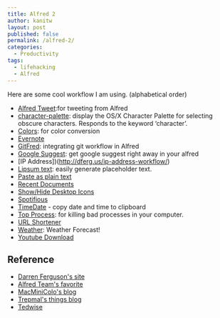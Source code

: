 ```yaml
---
title: Alfred 2
author: kanitw
layout: post
published: false
permalink: /alfred-2/
categories:
  - Productivity
tags:
  - lifehacking
  - Alfred
---
```


Here are some cool workflow I am using.  (alphabetical order)
- [Alfred Tweet](http://dferg.us/alfredtweet-2/):for tweeting from Alfred
- [character-palette](http://tedwise.com/2013/03/04/alfred-2-workflows/): display the OS/X Character Palette for selecting obscure characters. Responds to the keyword ‘character’.
- [Colors](http://www.alfredforum.com/topic/805-colors%E2%80%94a-css-color-conversion-workflow/): for color conversion
- [Evernote](http://www.alfredforum.com/topic/840-evernote-60-search-create-append-text-and-more-all-within-alfred/)
- [GitFred](http://www.dirtdon.com/?p=1509): integrating git workflow in Alfred
- [Google Suggest](http://dferg.us/google-suggest/): get google suggest right away in your alfred 
- [IP Address])(http://dferg.us/ip-address-workflow/)
- [Lipsum text](http://dferg.us/lipsum-text-workflow-for-alfred-2/):
easily generate placeholder text.
- [Paste as plain text](http://blog.alfredapp.com/2013/01/12/v2-beta-a-few-workflows-to-get-you-started/)
- [Recent Documents](http://dferg.us/recent-documents-for-alfred-2/)
- [Show/Hide Desktop Icons](http://trepmal.com/alfredapp/show-hide-desktop-icons/)
- [Spotifious](http://www.alfredforum.com/topic/1644-spotifious-a-natural-spotify-controller-for-alfred/)
- [TimeDate](http://www.alfredforum.com/topic/276-new-workflow-time-date-paste-updated-to-v12a/) - copy date and time to clipboard
- [Top Process](https://github.com/zhaocai/alfred2-top-workflow): for killing bad processes in your computer. 
- [URL Shortener](http://www.alfredforum.com/topic/935-workflowshorten-url-support-googl-bitly-tcn-jmp-isgd-vgd/)
- [Weather](http://dferg.us/weather-for-alfred-2/): Weather Forecast!
- [Youtube Download](http://dferg.us/youtube-download-alfred-2-workflow/)

## Reference
- [Darren Ferguson's site](http://dferg.us/)
- [Alfred Team's favorite](http://blog.alfredapp.com/2013/04/03/alfred-v2-workflows-a-few-of-our-favourites-so-far/)
- [MacMiniColo's blog](http://blog.macminicolo.net/post/46537544496/ten-alfred-workflows-for-it-plus-one)
- [Trepmal's things blog](http://trepmal.com/alfredapp/)
- [Tedwise](http://tedwise.com/2013/03/04/alfred-2-workflows/)
